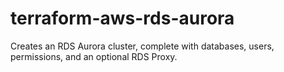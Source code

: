 # terraform-aws-rds-aurora
Creates an RDS Aurora cluster, complete with databases, users, permissions, and an optional RDS Proxy.
